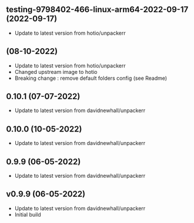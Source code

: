 
## testing-9798402-466-linux-arm64-2022-09-17 (2022-09-17)
- Update to latest version from hotio/unpackerr

##  (08-10-2022)
- Update to latest version from hotio/unpackerr
- Changed upstream image to hotio
- Breaking change : remove default folders config (see Readme)

## 0.10.1 (07-07-2022)
- Update to latest version from davidnewhall/unpackerr

## 0.10.0 (10-05-2022)
- Update to latest version from davidnewhall/unpackerr

## 0.9.9 (06-05-2022)
- Update to latest version from davidnewhall/unpackerr

## v0.9.9 (06-05-2022)
- Update to latest version from davidnewhall/unpackerr
- Initial build
